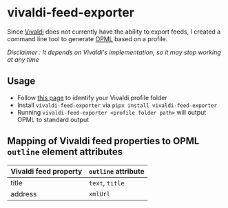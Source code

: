 # vivaldi-feed-exporter

Since [Vivaldi](https://vivaldi.com) does not currently have the ability to export feeds,
I created a command line tool to generate [OPML](http://opml.org) based on a profile.

*Disclaimer : It depends on Vivaldi's implementation, so it may stop working at any time*

## Usage

- Follow [this page](https://help.vivaldi.com/ja/desktop-ja/tools-ja/import-and-export-browser-data/#Vivaldi) to identify your Vivaldi profile folder
- Install `vivaldi-feed-exporter` via `pipx install vivaldi-feed-exporter`
- Running `vivaldi-feed-exporter <profile folder path>` will output OPML to standard output

## Mapping of Vivaldi feed properties to OPML `outline` element attributes

Vivaldi feed property |`outline` attribute
-|-
title|`text`, `title`
address|`xmlUrl`
